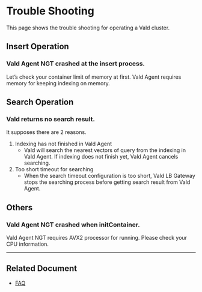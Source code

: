 # Trouble Shooting

This page shows the trouble shooting for operating a Vald cluster.

## Insert Operation

### Vald Agent NGT crashed at the insert process.

Let’s check your container limit of memory at first.
Vald Agent requires memory for keeping indexing on memory.

## Search Operation

### Vald returns no search result.

It supposes there are 2 reasons.

1. Indexing has not finished in Vald Agent
   - Vald will search the nearest vectors of query from the indexing in Vald Agent.
     If indexing does not finish yet, Vald Agent cancels searching.
1. Too short timeout for searching
   - When the search timeout configuration is too short, Vald LB Gateway stops the searching process before getting search result from Vald Agent.

## Others

### Vald Agent NGT crashed when initContainer.

Vald Agent NGT requires AVX2 processor for running.
Please check your CPU information.

---

## Related Document

- [FAQ](../support/faq.md)
